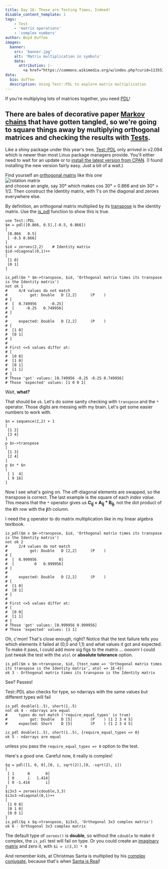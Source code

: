```yaml
---
title: Day 16: These are Testing Times, Indeed!
disable_content_template: 1
tags:
    - Test
    - 'matrix operations'
    - 'complex numbers'
author: Boyd Duffee
images:
  banner:
    src: 'banner.jpg'
    alt: 'Matrix multiplication in symbols'
    data:
      attribution: |-
        <a href="https://commons.wikimedia.org/w/index.php?curid=113553734">Matrix multiplication</a>" by <a href="https://commons.wikimedia.org/w/index.php?title=User:Brigban&action=edit&redlink=1">Brigban</a> is marked with <a href="https://creativecommons.org/publicdomain/zero/1.0/deed.en/?ref=openverse">CC0 1.0 </a>
data:
  bio: duffee
  description: Using Test::PDL to explore matrix multiplication
---
```


If you're multiplying lots of matrices together, you need [PDL](https://metacpan.org/pod/PDL)!

There are bales of decorative paper [Markov chains](https://en.wikipedia.org/wiki/Markov_chain) that have gotten tangled,
so we're going to square things away by multiplying orthogonal matrices and checking the results with
[Tests](https://en.wikipedia.org/wiki/Test-driven_development).
---

Like a shiny package under this year's tree,
[Test::PDL](https://metacpan.org/pod/Test::PDL) only arrived in v2.094 which is newer than most Linux package managers provide.
You'll either need to wait for an update or to [install the latest version from CPAN](https://pdl.perl.org/?page=install).
(I found installing the new version fairly easy. Just a bit of a wait.)

Find yourself an [orthogonal matrix](https://en.wikipedia.org/wiki/Orthogonal_matrix) like this one  
<img src="https://latex.codecogs.com/svg.latex?\left[\begin{array}{cc} \cos\theta &\sin\theta \\ -\sin\theta &\cos\theta \end{array}\right]" title="rotation matrix" />  
and choose an angle, say 30&deg; which makes cos 30&deg; = 0.866 and sin 30&deg; = 1/2.
Then construct the Identity matrix, with 1's on the diagonal and zeroes everywhere else.

By definition, an orthogonal matrix multiplied by its
[transpose](https://metacpan.org/pod/PDL::Basic#transpose) is the identity matrix.
Use the [is_pdl](https://metacpan.org/pod/Test::PDL#is_pdl) function to show this is true.

    use Test::PDL
    $m = pdl([0.866, 0.5],[-0.5, 0.866])
    [
     [0.866   0.5]
     [ -0.5 0.866]
    ]
    $id = zeroes(2,2)    # Identity matrix
    $id->diagonal(0,1)++
    [
     [1 0]
     [0 1]
    ]

    is_pdl($m * $m->transpose, $id, 'Orthogonal matrix times its transpose is the Identity matrix')
    not ok 1
    #     4/4 values do not match
    #          got: Double   D [2,2]      (P    )
    # [
    #  [  0.749956      -0.25]
    #  [     -0.25   0.749956]
    # ]
    #
    #     expected: Double   D [2,2]      (P    )
    # [
    #  [1 0]
    #  [0 1]
    # ]
    #
    # First <=5 values differ at:
    # [
    #  [0 0]
    #  [1 0]
    #  [0 1]
    #  [1 1]
    # ]
    # Those 'got' values: [0.749956 -0.25 -0.25 0.749956]
    # Those 'expected' values: [1 0 0 1]

Wait, **what?**

That should be `ok`. Let's do some sanity checking with `transpose` and the `*` operator.
Those digits are messing with my brain. Let's get some easier numbers to work with.

    $n = sequence(2,2) + 1
    [
     [1 2]
     [3 4]
    ]
    p $n->transpose
    [
     [1 3]
     [2 4]
    ]
    p $n * $n
    [
     [ 1  4]
     [ 9 16]
    ]

Now I see what's going on.
The off-diagonal elements are swapped, so the transpose is correct. 
The last example is the square of each _index value_.
This means that the `*` operator gives us
**C<span style="vertical-align:sub">ij</span> = A<span style="vertical-align:sub">ij</span> * B<span style="vertical-align:sub">ij</span>**,
not the dot product of the **i**th row with the **j**th column.

I need the [x](https://metacpan.org/pod/PDL::Primitive#x) operator to do matrix multiplication like in my linear algebra textbook.

    is_pdl($m x $m->transpose, $id, 'Orthogonal matrix times its transpose is the Identity matrix')
    not ok 2
    #     2/4 values do not match
    #          got: Double   D [2,2]      (P    )
    # [
    #  [  0.999956          0]
    #  [         0   0.999956]
    # ]
    #
    #     expected: Double   D [2,2]      (P    )
    # [
    #  [1 0]
    #  [0 1]
    # ]
    #
    # First <=5 values differ at:
    # [
    #  [0 0]
    #  [1 1]
    # ]
    # Those 'got' values: [0.999956 0.999956]
    # Those 'expected' values: [1 1]

Oh, c'mon! That's close enough, right?
Notice that the test failure tells you which elements it failed at (0,0 and 1,1) and what values it got and expected.
To make it pass, I could add more sig figs to the matrix ... _oooorrr_ I could just tweak the test
with the `atol` or **absolute tolerance** option.

    is_pdl($m x $m->transpose, $id, {test_name => 'Orthogonal matrix times its transpose is the Identity matrix', atol => 1E-4})
    ok 3 - Orthogonal matrix times its transpose is the Identity matrix

See? Passes!

Test::PDL also checks for type, so ndarrays with the same values but different types will fail

    is_pdl double(1..5), short(1..5)
    not ok 4 - ndarrays are equal
    #     types do not match ('require_equal_types' is true)
    #          got: Double   D [5]        (P    ) [1 2 3 4 5]
    #     expected: Short    D [5]        (P    ) [1 2 3 4 5]

    is_pdl double(1..5), short(1..5), {require_equal_types => 0}
    ok 5 - ndarrays are equal

unless you pass the `require_equal_types => 0` option to the test.

Here's a good one. Careful now, it really is complex!

    $q = pdl([1, 0, 0],[0, i, sqrt(2)],[0, -sqrt(2), i])
    [
     [ 1      0       0]
     [ 0      i   1.414]
     [ 0 -1.414       i]
    ]
    $i3x3 = zeroes(cdouble,3,3)
    $i3x3->diagonal(0,1)++
    [
     [1 0 0]
     [0 1 0]
     [0 0 1]
    ]
    is_pdl($q x $q->transpose, $i3x3, 'Orthogonal 3x3 complex matrix')
    ok 6 - Orthogonal 3x3 complex matrix

The default type of `zeroes()` is **double**, so without the `cdouble` to make it complex, the `is_pdl` test will fail on type.
Or you could create an [imaginary matrix](https://metacpan.org/pod/PDL::Core#i) and zero it, with `$i = i(3,3) * 0`

And remember kids, at Christmas Santa is multiplied by his [complex conjugate](https://metacpan.org/pod/PDL::Ops#conj),
because that's when [Santa is Real](https://xkcd.com/849/)!
